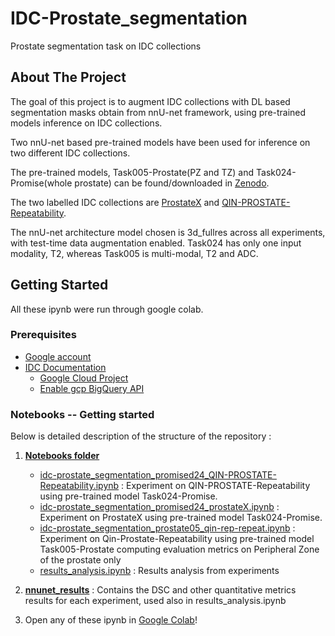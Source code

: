 # IDC-Prostate_segmentation
Prostate segmentation task on IDC collections

<div id="top"></div>

<!-- TABLE OF CONTENTS -->
<!--
<details>
  <summary>Table of Contents</summary>
  <ol>
    <li>
      <a href="#about-the-project">About The Project</a>
    </li>
    <li>
      <a href="#getting-started">Getting Started</a>
      <ul>
        <li><a href="#prerequisites">Prerequisites</a></li>
        <li><a href="#installation">Installation</a></li>
      </ul>
    </li>
    <li><a href="#usage">Usage</a></li>
    <li><a href="#roadmap">Roadmap</a></li>
    <li><a href="#contributing">Contributing</a></li>
    <li><a href="#license">License</a></li>
    <li><a href="#contact">Contact</a></li>
    <li><a href="#acknowledgments">Acknowledgments</a></li>
  </ol>
</details>
-->
<!-- ABOUT THE PROJECT -->
## About The Project

The goal of this project is to augment IDC collections with DL based segmentation masks obtain from nnU-net framework, using pre-trained models inference on IDC collections. 

Two nnU-net based pre-trained models have been used for inference on two different IDC collections.

The pre-trained models, Task005-Prostate(PZ and TZ) and Task024-Promise(whole prostate) can be found/downloaded in [Zenodo](https://zenodo.org/record/4003545#.YtCHOOzMJqs).

The two labelled IDC collections are [ProstateX](https://portal.imaging.datacommons.cancer.gov/explore/filters/?collection_id=prostatex) and [QIN-PROSTATE-Repeatability](https://portal.imaging.datacommons.cancer.gov/explore/filters/?collection_id=qin_prostate_repeatability).

The nnU-net architecture model chosen is 3d_fullres across all experiments, with test-time data augmentation enabled.
Task024 has only one input modality, T2, whereas Task005 is multi-modal, T2 and ADC.

<!-- <p align="right">(<a href="#top">back to top</a>)</p -->

<!-- GETTING STARTED -->
## Getting Started

All these ipynb were run through google colab.

### Prerequisites

* [Google account](https://accounts.google.com/signup/v2/webcreateaccount?flowName=GlifWebSignIn&flowEntry=SignUp)
* [IDC Documentation](https://learn.canceridc.dev/) 
  * [Google Cloud Project](https://learn.canceridc.dev/introduction/getting-started-with-gcp#set-up-a-google-cloud-project)
  * [Enable gcp BigQuery API](https://learn.canceridc.dev/introduction/getting-started-with-gcp#enable-gcp-bigquery-api)

### Notebooks -- Getting started

Below is detailed description of the structure of the repository :

1. [**Notebooks folder**](https://github.com/ccosmin97/IDC-Prostate_segmentation/tree/main/IDC_notebooks)
    * [idc-prostate_segmentation_promised24_QIN-PROSTATE-Repeatability.ipynb](https://github.com/ccosmin97/IDC-Prostate_segmentation/blob/main/IDC_notebooks/idc-prostate_segmentation_promised24_QIN-PROSTATE-Repeatability.ipynb) : Experiment on QIN-PROSTATE-Repeatability using pre-trained model Task024-Promise.
    * [idc-prostate_segmentation_promised24_prostateX.ipynb](https://github.com/ccosmin97/IDC-Prostate_segmentation/blob/main/IDC_notebooks/idc-prostate_segmentation_promised24_prostateX.ipynb) : Experiment on ProstateX using pre-trained model Task024-Promise.
    * [idc-prostate_segmentation_prostate05_qin-rep-repeat.ipynb](https://github.com/ccosmin97/IDC-Prostate_segmentation/blob/main/IDC_notebooks/idc-prostate_segmentation_prostate05_qin-rep-repeat.ipynb) : Experiment on Qin-Prostate-Repeatability using pre-trained model Task005-Prostate computing evaluation metrics on Peripheral Zone of the prostate only
    * [results_analysis.ipynb](https://github.com/ccosmin97/IDC-Prostate_segmentation/blob/main/IDC_notebooks/results_analysis.ipynb) : Results analysis from experiments
2. [**nnunet_results**](https://github.com/ccosmin97/IDC-Prostate_segmentation/tree/main/nnunet_results) : Contains the DSC and other quantitative metrics results for each experiment, used also in results_analysis.ipynb 

3. Open any of these ipynb in [Google Colab](https://colab.research.google.com/)!
<!--
   ```sh
   npm install
   ```
4. Enter your API in `config.js`
   ```js
   const API_KEY = 'ENTER YOUR API';
   ```
<p align="right">(<a href="#top">back to top</a>)</p>
-->
